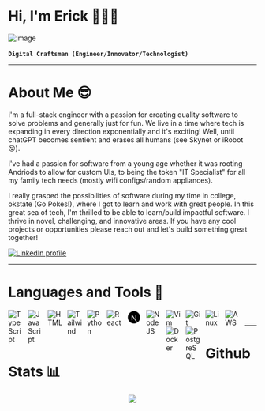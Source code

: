 # Hi, I'm Erick 👨🏾‍💻

![image](https://user-images.githubusercontent.com/60236247/183222668-bdbd4a4b-a9de-4b58-9220-069d9b284f13.png)

**`Digital Craftsman (Engineer/Innovator/Technologist)`**

---
# About Me 😎
I'm a full-stack engineer with a passion for creating quality software to solve problems and generally just for fun. We live in a time where tech is expanding in every direction exponentially and it's exciting! Well, until chatGPT becomes sentient and erases all humans (see Skynet or iRobot 😵). 

I've had a passion for software from a young age whether it was rooting Andriods to allow for custom UIs, to being the token "IT Specialist" for all my family tech needs (mostly wifi configs/random appliances). 

I really grasped the possibilities of software during my time in college, okstate (Go Pokes!), where I got to learn and work with great people. In this great sea of tech, I'm thrilled to be able to learn/build impactful software. I thrive in novel, challenging, and innovative areas. If you have any cool projects or opportunities please reach out and let's build something great together!


<p>
  <a href="https://www.linkedin.com/in/erick-ruigu-ba4b50128">
    <img alt="LinkedIn profile" title="Subscribe to my LinkedIn channel"
      src="https://img.shields.io/badge/LinkedIn-0077B5?style=for-the-badge&logo=linkedin&logoColor=white"/></a>
</p>

---
# Languages and Tools 🧰
<div title="TypeScript">
<img align="left" alt="TypeScript" width="30px" style="padding-right:10px;" src="https://cdn.jsdelivr.net/gh/devicons/devicon/icons/typescript/typescript-plain.svg"
/>
</div>
<div title="JavaScript">
<img align="left" alt="JavaScript" width="30px" style="padding-right:10px;" src="https://cdn.jsdelivr.net/gh/devicons/devicon/icons/javascript/javascript-plain.svg" 
/>
</div>
<div title="HTML">
<img align="left" alt="HTML" width="30px" style="padding-right:10px;" 
  src="https://cdn.jsdelivr.net/gh/devicons/devicon/icons/html5/html5-plain.svg" 
/>
</div>
<div title="Tailwind">
<img align="left" alt="Tailwind" width="30px" style="padding-right:10px;" 
  src="https://cdn.jsdelivr.net/gh/devicons/devicon/icons/tailwindcss/tailwindcss-plain.svg" 
/>
</div>
<div title="Python">
<img align="left" alt="Python" width="30px" style="padding-right:10px;" src="https://cdn.jsdelivr.net/gh/devicons/devicon/icons/python/python-plain.svg" 
/>
</div>
<div title="React">
<img align="left" alt="React" width="30px" style="padding-right:10px;" 
  src="https://cdn.jsdelivr.net/gh/devicons/devicon/icons/react/react-original.svg" 
/>
</div>
<div title="NextJS">
<img align="left" alt="NextJS" width="30px" style="padding-right:10px;" 
  src="https://github.com/eruigu/eruigu/blob/main/nextjs-icon-svgrepo-com.svg" 
/>
</div>
<div title="NodeJS">
<img align="left" alt="NodeJS" width="30px" style="padding-right:10px;" src="https://cdn.jsdelivr.net/gh/devicons/devicon/icons/nodejs/nodejs-original.svg" 
/>
</div>
<div title="Vim">
<img align="left" alt="Vim" width="30px" style="padding-right:10px;" 
  src="https://cdn.jsdelivr.net/gh/devicons/devicon/icons/vim/vim-original.svg" 
/>
</div>
<div title="Git">
<img align="left" alt="Git" width="30px" style="padding-right:10px;" 
  src="https://cdn.jsdelivr.net/gh/devicons/devicon/icons/git/git-original.svg" 
/>
</div>
<div title="Linux">
<img align="left" alt="Linux" width="30px" style="padding-right:10px;" 
  src="https://cdn.jsdelivr.net/gh/devicons/devicon/icons/linux/linux-original.svg" 
/>
</div>
<div title="AWS">
<img align="left" alt="AWS" width="30px" style="padding-right:10px;" src="https://cdn.jsdelivr.net/gh/devicons/devicon/icons/amazonwebservices/amazonwebservices-original.svg" 
/>
</div>
<div title="Docker">
<img align="left" alt="Docker" width="30px" style="padding-right:10px;" src="https://cdn.jsdelivr.net/gh/devicons/devicon/icons/docker/docker-original-wordmark.svg" 
/>
</div>
<div title="PostgreSQL">
<img align="left" alt="PostgreSQL" width="30px" style="padding-right:10px;" src="https://cdn.jsdelivr.net/gh/devicons/devicon/icons/postgresql/postgresql-original-wordmark.svg" 
/>
</div>

<br />

---
# Github Stats 📊
<p align="center">
    <img width="75%" src="https://github-readme-stats.vercel.app/api/top-langs/?username=eruigu&theme=ayu-mirage&show_icons=true&hide_border=false&layout=compact" />
</p>


